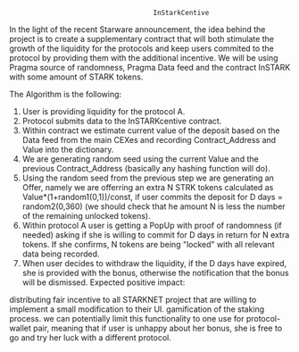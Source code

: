 
                                        InStarkCentive

                            
In the light of the recent Starware announcement, the idea behind the project is to create a supplementary contract that will both stimulate the growth of the liquidity for the protocols and keep users commited to the protocol by providing them with the additional incentive. We will be using Pragma source of randomness, Pragma Data feed and the contract InSTARK with some amount of STARK tokens.

The Algorithm is the following:

1. User is providing liquidity for the protocol A.
2. Protocol submits data to the InSTARKcentive contract.
3. Within contract we estimate current value of the deposit based on the Data feed from the main CEXes and recording Contract_Address and Value into the dictionary.
4. We are generating random seed using the current Value and the previous Contract_Address (basically any hashing function will do).
5. Using the random seed from the previous step we are generating an Offer, namely we are offerring an extra N STRK tokens calculated as Value*(1+random1(0,1))/const, if user commits the deposit for D days = random2(0,360) (we should check that he amount N is less the number of the remaining unlocked tokens).
 6. Within protocol A user is getting a PopUp with proof of randomness (if needed) asking if she is willing to commit for D days in return for N extra tokens. If she confirms,  N  tokens are being "locked" with all relevant data being recorded.
7. When user decides to withdraw the liquidity, if the D days have expired, she is provided with the bonus, otherwise the notification that the bonus will be dismissed.
Expected positive impact:

distributing fair incentive to all STARKNET project that are willing to implement a small modification to their UI.
gamification of the staking process. 
we can potentially limit this functionality to one use for protocol-wallet pair, meaning that if user is unhappy about her bonus, she is free to go and try her luck with a different protocol. 
